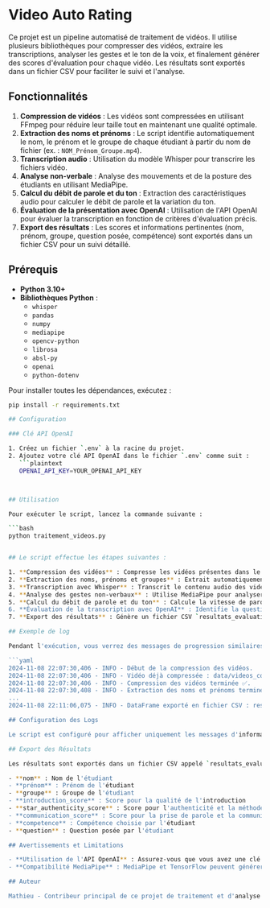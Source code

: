 # Video Auto Rating

Ce projet est un pipeline automatisé de traitement de vidéos. Il utilise plusieurs bibliothèques pour compresser des vidéos, extraire les transcriptions, analyser les gestes et le ton de la voix, et finalement générer des scores d'évaluation pour chaque vidéo. Les résultats sont exportés dans un fichier CSV pour faciliter le suivi et l'analyse.

## Fonctionnalités

1. **Compression de vidéos** : Les vidéos sont compressées en utilisant FFmpeg pour réduire leur taille tout en maintenant une qualité optimale.
2. **Extraction des noms et prénoms** : Le script identifie automatiquement le nom, le prénom et le groupe de chaque étudiant à partir du nom de fichier (ex. : `NOM_Prénom_Groupe.mp4`).
3. **Transcription audio** : Utilisation du modèle Whisper pour transcrire les fichiers vidéo.
4. **Analyse non-verbale** : Analyse des mouvements et de la posture des étudiants en utilisant MediaPipe.
5. **Calcul du débit de parole et du ton** : Extraction des caractéristiques audio pour calculer le débit de parole et la variation du ton.
6. **Évaluation de la présentation avec OpenAI** : Utilisation de l'API OpenAI pour évaluer la transcription en fonction de critères d'évaluation précis.
7. **Export des résultats** : Les scores et informations pertinentes (nom, prénom, groupe, question posée, compétence) sont exportés dans un fichier CSV pour un suivi détaillé.

## Prérequis

- **Python 3.10+**
- **Bibliothèques Python** :
  - `whisper`
  - `pandas`
  - `numpy`
  - `mediapipe`
  - `opencv-python`
  - `librosa`
  - `absl-py`
  - `openai`
  - `python-dotenv`

Pour installer toutes les dépendances, exécutez :
```bash
pip install -r requirements.txt

## Configuration

### Clé API OpenAI

1. Créez un fichier `.env` à la racine du projet.
2. Ajoutez votre clé API OpenAI dans le fichier `.env` comme suit :
   ```plaintext
   OPENAI_API_KEY=YOUR_OPENAI_API_KEY



## Utilisation

Pour exécuter le script, lancez la commande suivante :

```bash
python traitement_videos.py


## Le script effectue les étapes suivantes :

1. **Compression des vidéos** : Compresse les vidéos présentes dans le dossier `data/videos` et stocke les versions compressées dans `data/videos_compressed`.
2. **Extraction des noms, prénoms et groupes** : Extrait automatiquement les informations des étudiants (nom, prénom, groupe) à partir des noms de fichiers.
3. **Transcription avec Whisper** : Transcrit le contenu audio des vidéos en utilisant le modèle Whisper.
4. **Analyse des gestes non-verbaux** : Utilise MediaPipe pour analyser les mouvements et gestes non-verbaux dans les vidéos.
5. **Calcul du débit de parole et du ton** : Calcule la vitesse de parole et les variations de ton à l'aide de `librosa`.
6. **Évaluation de la transcription avec OpenAI** : Identifie la question posée par l'étudiant et la compétence associée dans la transcription, grâce à l'API d'OpenAI.
7. **Export des résultats** : Génère un fichier CSV `resultats_evaluation.csv` contenant les scores et informations de chaque vidéo.

## Exemple de log

Pendant l'exécution, vous verrez des messages de progression similaires à ceux-ci :

```yaml
2024-11-08 22:07:30,406 - INFO - Début de la compression des vidéos.
2024-11-08 22:07:30,406 - INFO - Vidéo déjà compressée : data/videos_compressed/BETHOUX_camille.mp4
2024-11-08 22:07:30,406 - INFO - Compression des vidéos terminée ✅.
2024-11-08 22:07:30,408 - INFO - Extraction des noms et prénoms terminée.
...
2024-11-08 22:11:06,075 - INFO - DataFrame exporté en fichier CSV : resultats_evaluation.csv ✅

## Configuration des Logs

Le script est configuré pour afficher uniquement les messages d'information et masquer les messages non pertinents provenant de bibliothèques externes, comme MediaPipe et TensorFlow.

## Export des Résultats

Les résultats sont exportés dans un fichier CSV appelé `resultats_evaluation.csv` et incluent les colonnes suivantes :

- **nom** : Nom de l'étudiant
- **prénom** : Prénom de l'étudiant
- **groupe** : Groupe de l'étudiant
- **introduction_score** : Score pour la qualité de l'introduction
- **star_authenticity_score** : Score pour l'authenticité et la méthode STAR
- **communication_score** : Score pour la prise de parole et la communication
- **competence** : Compétence choisie par l'étudiant
- **question** : Question posée par l'étudiant

## Avertissements et Limitations

- **Utilisation de l'API OpenAI** : Assurez-vous que vous avez une clé API valide et des crédits suffisants, car chaque appel à l'API est payant.
- **Compatibilité MediaPipe** : MediaPipe et TensorFlow peuvent générer des avertissements sur certaines configurations de GPU/CPU. Ce script masque ces avertissements, mais ils peuvent parfois apparaître.

## Auteur

Mathieu - Contribeur principal de ce projet de traitement et d'analyse vidéo automatisé.
